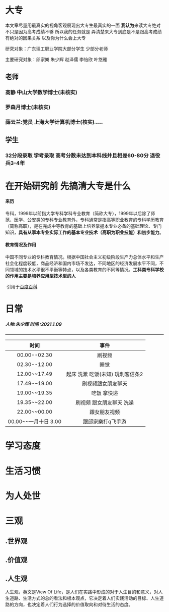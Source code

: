 #                                                大专


本文章尽量用最真实的视角客观展现出大专生最真实的一面 **我认为**来读大专绝对不只是因为高考成绩不够 所以我的任务就是 弄清楚来大专到底是不是跟高考成绩有绝对的因果关系 以及你为什么会上大专

研究对象：广东理工职业学院大部分学生 少部分老师

主要研究对象：邱家樂 朱少辉 赵泽儒 李怡欣 叶悠雅

## 老师 

### 高静 中山大学数学博士(未核实)   

### 罗森月博士(未核实)  

###  薛云兰:党员 上海大学计算机博士(核实)<a href="https://imgchr.com/i/slDISS"><img src="https://s3.ax1x.com/2021/01/10/slDISS.png" alt="slDISS.png" border="0" style="zoom:25%;" /></a> 

## 学生 

### 32分段录取 学考录取 高考分数未达到本科线并且相差60-80分 退役兵3-4年







# 在开始研究前 先搞清大专是什么 

#### 来历

专科，1999年以前指大学专科学科专业教育（简称大专），1999年以后除了师范、医学、公安类的专科专业教育外，专科通常是指高等职业教育的专科学历教育（简称高职），是在完成中等教育的基础上培养掌握本专业必备的基础理论、专门知识，**具有从事本专业实际工作的基本专业技术（高职为职业技能）和初步能力**。

#### 教育情况及作用

中国不同专业的专科教育情况。根据中国社会主义初级阶段生产力总体水平和生产社会化程度较低，商品经济和国内市场不发达，不同地区的经济发展水平不同，不同领域的技术水平很不平衡等特点，以及各类教育的不同等情况。**工科类专科学校的作用主要是培养应用型技术型的人**                                                                                                                                                                                            

​																																																			引用于[百度百科](https://baike.baidu.com/item/%E4%B8%93%E7%A7%91/5791259?fromtitle=%E5%A4%A7%E4%B8%93&fromid=4961484&fr=aladdin)

# 日常

##### 人物:朱少辉   时间 :2021.1.09

------

|         时间          |               事件                |
| :-------------------: | :-------------------------------: |
|     00.00--02.30      |              刷视频               |
|     02.30--12.00      |               睡觉                |
|     12.00~~17.49      | 起床 洗漱 吃饭(未知)  玩刺客信条2 |
|     17.49~~19.00      |        刷视频跟女朋友聊天         |
|     19.00~~19.35      |            吃饭 拿快递            |
|     19.35~~22.00      |     刷视频 跟女朋友聊天 洗澡      |
|     22.00~~00.00      |           跟女朋友视频            |
| 00.00~~一月十日  3.00 |         跟邱家樂打q飞手游         |



# 学习态度

# 生活习惯

# 为人处世

# 三观

## .世界观

## .价值观

## .人生观

人生观，英文是View Of Life，是人们在实践中形成的对于人生目的和意义，对人生道路、生活方式的总的看法和根本观点，它决定着人们实践活动的目标、人生道路的方向，也决定着人们行为选择的价值取向和对待生活的态度。

